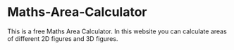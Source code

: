 # Maths-Area-Calculator

This is a free Maths Area Calculator. In this website you can calculate areas of different 2D figures and 3D figures.
